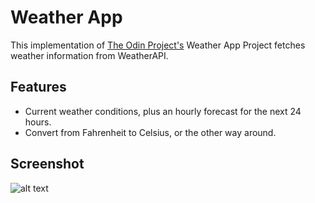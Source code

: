 # Weather App

This implementation of [The Odin Project's](https://www.theodinproject.com/) Weather App Project fetches weather information from WeatherAPI. 

## Features

- Current weather conditions, plus an hourly forecast for the next 24 hours.
- Convert from Fahrenheit to Celsius, or the other way around. 

## Screenshot

![alt text](screenshots/weather.png "weather app")